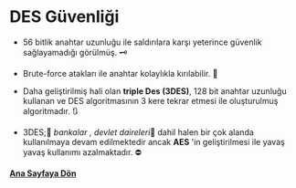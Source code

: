 # DES Güvenliği

 - 56 bitlik anahtar uzunluğu ile saldırılara karşı yeterince güvenlik sağlayamadığı görülmüş. 🗝
 
 - Brute-force atakları ile anahtar kolaylıkla kırılabilir. 👹
 - Daha geliştirilmiş hali olan **triple Des (3DES)**, 128 bit anahtar uzunluğu kullanan ve DES algoritmasının 3 kere tekrar etmesi ile oluşturulmuş algoritmadır. 🔃
 - 3DES;🏧 _bankalar , devlet daireleri_🏢 dahil halen bir çok alanda kullanılmaya devam edilmektedir ancak **AES** 'in geliştirilmesi ile yavaş yavaş kullanımı azalmaktadır. ⛔

[**Ana Sayfaya Dön**](/README.md) 
